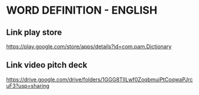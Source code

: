 # WORD DEFINITION - ENGLISH

## Link play store
https://play.google.com/store/apps/details?id=com.pam.Dictionary

## Link video pitch deck
https://drive.google.com/drive/folders/1GGG8TlILwf0ZoqbmuiPtCoqwaPJrcuF3?usp=sharing
